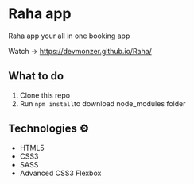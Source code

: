 # Raha app
Raha app your all in one booking app 

Watch -> https://devmonzer.github.io/Raha/ 
  
## What to do  
1. Clone this repo 
2. Run `npm install`to download node_modules folder 

## Technologies ⚙️

* HTML5
* CSS3
* SASS
* Advanced CSS3 Flexbox


